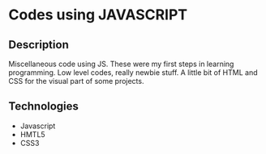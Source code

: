 # Codes using JAVASCRIPT 
## Description
Miscellaneous code using JS. These were my first steps in learning programming. Low level codes, really newbie stuff. A little bit of HTML and CSS for the visual part of some projects.

## Technologies
* Javascript
* HMTL5
* CSS3
